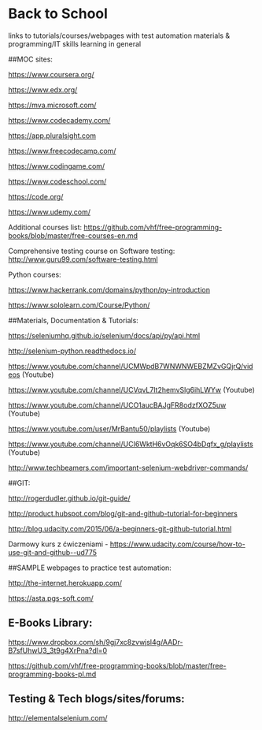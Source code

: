# Back to School
links to tutorials/courses/webpages with test automation materials & programming/IT skills learning in general

##MOC sites:


https://www.coursera.org/

https://www.edx.org/

https://mva.microsoft.com/

https://www.codecademy.com/

https://app.pluralsight.com

https://www.freecodecamp.com/

https://www.codingame.com/

https://www.codeschool.com/

https://code.org/

https://www.udemy.com/


Additional courses list: 
https://github.com/vhf/free-programming-books/blob/master/free-courses-en.md

Comprehensive testing course on Software testing: 
http://www.guru99.com/software-testing.html

Python courses: 

https://www.hackerrank.com/domains/python/py-introduction

https://www.sololearn.com/Course/Python/



##Materials, Documentation & Tutorials:

https://seleniumhq.github.io/selenium/docs/api/py/api.html

http://selenium-python.readthedocs.io/

https://www.youtube.com/channel/UCMWpdB7WNWNWEBZMZvGQjrQ/videos (Youtube)

https://www.youtube.com/channel/UCVqvL7lt2hemvSlg6ihLWYw (Youtube)

https://www.youtube.com/channel/UCO1aucBAJgFR8odzfXOZ5uw (Youtube)

https://www.youtube.com/user/MrBantu50/playlists (Youtube)

https://www.youtube.com/channel/UCI6WktH6vOqk6SO4bDqfx_g/playlists (Youtube)

http://www.techbeamers.com/important-selenium-webdriver-commands/



##GIT:

http://rogerdudler.github.io/git-guide/

http://product.hubspot.com/blog/git-and-github-tutorial-for-beginners

http://blog.udacity.com/2015/06/a-beginners-git-github-tutorial.html

Darmowy kurs z ćwiczeniami - https://www.udacity.com/course/how-to-use-git-and-github--ud775



##SAMPLE webpages to practice test automation:

http://the-internet.herokuapp.com/

https://asta.pgs-soft.com/


## E-Books Library:

https://www.dropbox.com/sh/9gj7xc8zvwjsl4g/AADr-B7sfUhwU3_3t9g4XrPna?dl=0

https://github.com/vhf/free-programming-books/blob/master/free-programming-books-pl.md


## Testing & Tech blogs/sites/forums:

http://elementalselenium.com/


